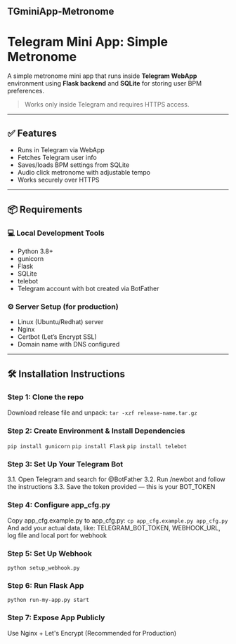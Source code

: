 ## TGminiApp-Metronome
# Telegram Mini App: Simple Metronome

A simple metronome mini app that runs inside **Telegram WebApp** environment using **Flask backend** and **SQLite** for storing user BPM preferences.

> Works only inside Telegram and requires HTTPS access.

---

## ✅ Features

- Runs in Telegram via WebApp
- Fetches Telegram user info
- Saves/loads BPM settings from SQLite
- Audio click metronome with adjustable tempo
- Works securely over HTTPS

---

## 📦 Requirements

### 💻 Local Development Tools

- Python 3.8+
- gunicorn
- Flask
- SQLite
- telebot
- Telegram account with bot created via BotFather

### ⚙️ Server Setup (for production)

- Linux (Ubuntu/Redhat) server
- Nginx
- Certbot (Let’s Encrypt SSL)
- Domain name with DNS configured

---

## 🛠️ Installation Instructions

### Step 1: Clone the repo
Download release file and unpack:
`tar -xzf release-name.tar.gz`

### Step 2: Create Environment & Install Dependencies
`pip install gunicorn`
`pip install Flask`
`pip install telebot`

### Step 3: Set Up Your Telegram Bot
3.1. Open Telegram and search for @BotFather
3.2. Run /newbot and follow the instructions
3.3. Save the token provided — this is your BOT_TOKEN

### Step 4: Configure app_cfg.py
Copy app_cfg.example.py to app_cfg.py:
`cp app_cfg.example.py app_cfg.py`
And add your actual data, like: TELEGRAM_BOT_TOKEN, WEBHOOK_URL, log file and local port for webhook

### Step 5: Set Up Webhook 

`python setup_webhook.py`

### Step 6: Run Flask App

`python run-my-app.py start`

### Step 7: Expose App Publicly 
Use Nginx + Let's Encrypt (Recommended for Production)
